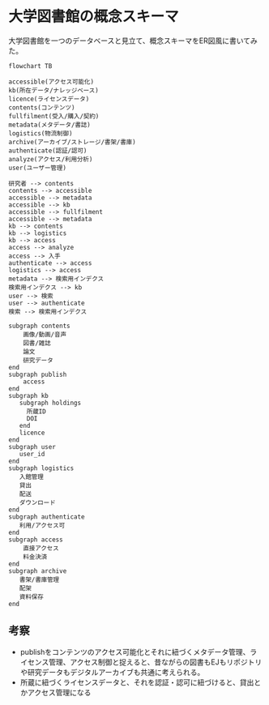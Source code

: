 # 大学図書館の概念スキーマ

大学図書館を一つのデータベースと見立て、概念スキーマをER図風に書いてみた。


```mermaid
flowchart TB

accessible(アクセス可能化)
kb(所在データ/ナレッジベース)
licence(ライセンスデータ)
contents(コンテンツ)
fullfilment(受入/購入/契約)
metadata(メタデータ/書誌)
logistics(物流制御)
archive(アーカイブ/ストレージ/書架/書庫)
authenticate(認証/認可)
analyze(アクセス/利用分析)
user(ユーザー管理)

研究者 --> contents
contents --> accessible
accessible --> metadata
accessible --> kb
accessible --> fullfilment
accessible --> metadata
kb --> contents
kb --> logistics
kb --> access
access --> analyze
access --> 入手
authenticate --> access
logistics --> access
metadata --> 検索用インデクス
検索用インデクス --> kb
user --> 検索
user --> authenticate
検索 --> 検索用インデクス

subgraph contents
    画像/動画/音声
    図書/雑誌
    論文
    研究データ
end
subgraph publish
    access
end
subgraph kb
   subgraph holdings
     所蔵ID
     DOI
   end
   licence
end
subgraph user
   user_id
end
subgraph logistics
   入館管理
   貸出
   配送
   ダウンロード
end 
subgraph authenticate
   利用/アクセス可
end
subgraph access
    直接アクセス
    料金決済
end 
subgraph archive
   書架/書庫管理
   配架
   資料保存
end  

```

## 考察

- publishをコンテンツのアクセス可能化とそれに紐づくメタデータ管理、ライセンス管理、アクセス制御と捉えると、昔ながらの図書もEJもリポジトリや研究データもデジタルアーカイブも共通に考えられる。
- 所蔵に紐づくライセンスデータと、それを認証・認可に紐づけると、貸出とかアクセス管理になる




